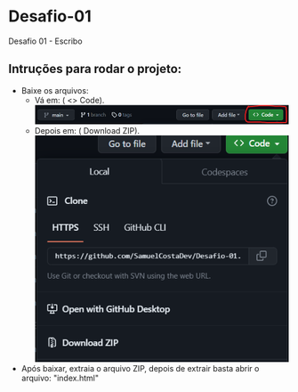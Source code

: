 # Desafio-01
 Desafio 01 - Escribo

## Intruções para rodar o projeto:
* Baixe os arquivos:
  - Vá em: ( <> Code).
    ![Print de como baixar o repósitorio](https://github.com/SamuelCostaDev/Desafio-01/blob/main/img/imgs/Captura%20de%20tela%202023-11-19%20220714.png) 
  - Depois em: ( Download ZIP).
    ![Print de como baixar o repósitorio](https://github.com/SamuelCostaDev/Desafio-01/blob/main/img/imgs/Passo%20a%20Passo%202.png)
* Após baixar, extraia o arquivo ZIP, depois de extrair basta abrir o arquivo: "index.html"
